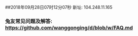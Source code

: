 ##2018年09月28日07时12分07秒 新址: 104.248.11.165
### 兔友常见问题及解答: https://github.com/wanggonging/d/blob/w/FAQ.md
